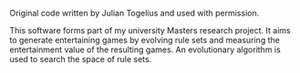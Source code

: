 Original code written by Julian Togelius and used with permission.

This software forms part of my university Masters research project. It aims to generate entertaining games by evolving rule sets and measuring the entertainment value of the resulting games. An evolutionary algorithm is used to search the space of rule sets.
